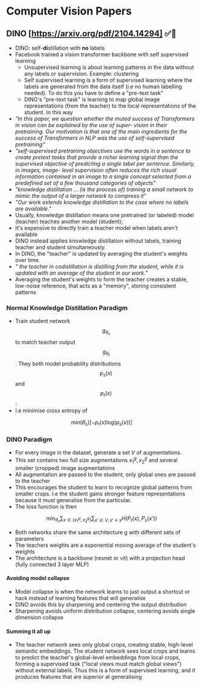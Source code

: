 # Computer Vision Papers

## DINO [https://arxiv.org/pdf/2104.14294] ✅📜
* DINO: self-**di**stillation with **no** labels
* Facebook trained a vision transformer backbone with self supervised learning
  * Unsupervised learning is about learning patterns in the data without any labels or supervision. Example: clustering
  * Self supervised learning is a form of supervised learning where the labels are generated from the data itself (i.e no human labelling needed). To do this you have to define a "pre-text task"
  * DINO's "pre-text task" is learning to map global image representations (from the teacher) to the local representations of the student. In this way 
* _"In this paper, we question whether the muted success of
Transformers in vision can be explained by the use of super-
vision in their pretraining. Our motivation is that one of the
main ingredients for the success of Transformers in NLP was
the use of self-supervised pretraining"_
* _"self-supervised pretraining objectives use the words
in a sentence to create pretext tasks that provide a richer
learning signal than the supervised objective of predicting
a single label per sentence. Similarly, in images, image-
level supervision often reduces the rich visual information
contained in an image to a single concept selected from a
predefined set of a few thousand categories of objects"_
* _"knowledge distillation ... (is the process of) training a small network to mimic the
output of a larger network to compress it"_
* _"Our work extends knowledge distillation to the case
where no labels are available."_
* Usually, knowledge distillation means one pretrained (or labeled) model (teacher) teaches another model (student); 
* It's expensive to directly train a teacher model when labels aren't available
* DINO instead applies knowledge distillation without labels, training teacher and student simultaneously.
* In DINO, the "teacher" is updated by averaging the student's weights over time.
* _" the teacher in
codistillation is distilling from the student, while it is
updated with an average of the student in our work."_
* Averaging the student's weights to form the teacher creates a stable, low-noise reference, that acts as a "memory", storing consistent patterns
### Normal Knowledge Distillation Paradigm
* Train student network $$g_{θ_{s}}$$ to match teacher output $$g_{θ_{t}}$$. They both model probability distributions $$p_{s}(x)$$ and $$p_{t}(x)$$: 
* I.e minimise cross entropy of
```math
\text{min} (\theta_{s})[-p_{t}(x) \text{log}(p_{s}(x))]
```
### DINO Paradigm
* For every image in the dataset, generate a set $V$ of augmentations. 
* This set contains two full size augmentations $x_{1}^{g},x_{2}^{g}$ and several smaller (cropped) image augmentations
* All augmentation are passed to the student, only global ones are passed to the teacher
* This encourages the student to learn to recognize global patterns from smaller crops. I.e the student gains stronger feature representations because it must generalise from the particular.
* The loss function is then
```math
\min_{\theta_s} \sum_{x \in \{x_1^g, x_2^g\}} \sum_{x' \in V, x' \neq x} H(P_t(x), P_s(x'))
```
* Both networks share the same architecture g with different sets of parameters
* The teachers weights are a exponential moving average of the student's weights
* The architecture is a backbone (resnet or vit) with a projection head (fully connected 3 layer MLP)
#### Avoiding model collapse
* Model collapse is when the network learns to just output a shortcut or hack instead of learning features that will generalise
* DINO avoids this by sharpening and centering the output distribution
* Sharpening avoids uniform distribution collapse, centering avoids single dimension collapse
#### Summing it all up
* The teacher network sees only global crops, creating stable, high-level semantic embeddings. The student network sees local crops and learns to predict the teacher's global-level embeddings from local crops, forming a supervised task ("local views must match global views") without external labels. Thus this is a form of supervised learning, and it produces features that are superior at generalising
